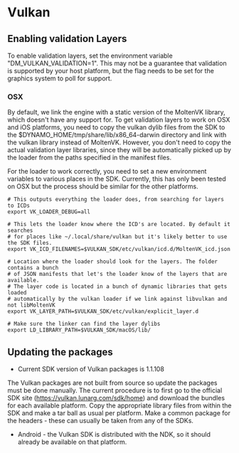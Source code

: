 # Vulkan

## Enabling validation Layers

To enable validation layers, set the environment variable "DM_VULKAN_VALIDATION=1".
This may not be a guarantee that validation is supported by your host platform, but
the flag needs to be set for the graphics system to poll for support.

### OSX

By default, we link the engine with a static version of the MoltenVK library, which doesn't
have any support for. To get validation layers to work on OSX and iOS platforms,
you need to copy the vulkan dylib files from the SDK to the $DYNAMO_HOME/tmp/share/lib/x86_64-darwin directory
and link with the vulkan library instead of MoltenVK. However, you don't need to copy the actual
validation layer libraries, since they will be automatically picked up by the loader from the paths
specified in the manifest files.

For the loader to work correctly, you need to set a new environment variables to various
places in the SDK. Currently, this has only been tested on OSX but the process should be similar
for the other platforms.

```
# This outputs everything the loader does, from searching for layers to ICDs
export VK_LOADER_DEBUG=all

# This lets the loader know where the ICD's are located. By default it searches
# for places like ~/.local/share/vulkan but it's likely better to use the SDK files.
export VK_ICD_FILENAMES=$VULKAN_SDK/etc/vulkan/icd.d/MoltenVK_icd.json

# Location where the loader should look for the layers. The folder contains a bunch
# of JSON manifests that let's the loader know of the layers that are available.
# The layer code is located in a bunch of dynamic libraries that gets loaded
# automatically by the vulkan loader if we link against libvulkan and not libMoltenVK
export VK_LAYER_PATH=$VULKAN_SDK/etc/vulkan/explicit_layer.d

# Make sure the linker can find the layer dylibs
export LD_LIBRARY_PATH=$VULKAN_SDK/macOS/lib/
```

## Updating the packages

* Current SDK version of Vulkan packages is 1.1.108

The Vulkan packages are not built from source so update the packages must be done manually.
The current procedure is to first go to the official SDK site (https://vulkan.lunarg.com/sdk/home) and
download the bundles for each available platform. Copy the appropriate library files from within the SDK and make
a tar ball as usual per platform. Make a common package for the headers - these can usually be taken from any of the SDKs.

* Android - the Vulkan SDK is distributed with the NDK, so it should already be available on that platform.
